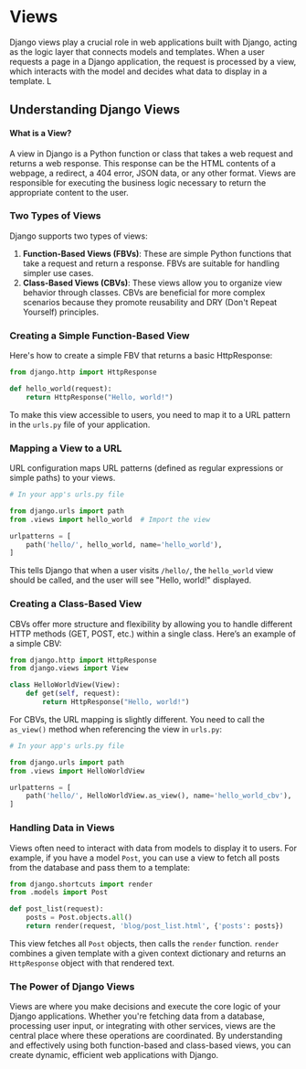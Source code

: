# Views

Django views play a crucial role in web applications built with Django, acting as the logic layer that connects models and templates. When a user requests a page in a Django application, the request is processed by a view, which interacts with the model and decides what data to display in a template. L

## Understanding Django Views

#### What is a View?

A view in Django is a Python function or class that takes a web request and returns a web response. This response can be the HTML contents of a webpage, a redirect, a 404 error, JSON data, or any other format. Views are responsible for executing the business logic necessary to return the appropriate content to the user.

### Two Types of Views

Django supports two types of views:

1. **Function-Based Views (FBVs)**: These are simple Python functions that take a request and return a response. FBVs are suitable for handling simpler use cases.
2. **Class-Based Views (CBVs)**: These views allow you to organize view behavior through classes. CBVs are beneficial for more complex scenarios because they promote reusability and DRY (Don't Repeat Yourself) principles.

### Creating a Simple Function-Based View

Here's how to create a simple FBV that returns a basic HttpResponse:

```python
from django.http import HttpResponse

def hello_world(request):
    return HttpResponse("Hello, world!")
```

To make this view accessible to users, you need to map it to a URL pattern in the `urls.py` file of your application.

### Mapping a View to a URL

URL configuration maps URL patterns (defined as regular expressions or simple paths) to your views.

```python
# In your app's urls.py file

from django.urls import path
from .views import hello_world  # Import the view

urlpatterns = [
    path('hello/', hello_world, name='hello_world'),
]
```

This tells Django that when a user visits `/hello/`, the `hello_world` view should be called, and the user will see "Hello, world!" displayed.

### Creating a Class-Based View

CBVs offer more structure and flexibility by allowing you to handle different HTTP methods (GET, POST, etc.) within a single class. Here’s an example of a simple CBV:

```python
from django.http import HttpResponse
from django.views import View

class HelloWorldView(View):
    def get(self, request):
        return HttpResponse("Hello, world!")
```

For CBVs, the URL mapping is slightly different. You need to call the `as_view()` method when referencing the view in `urls.py`:

```python
# In your app's urls.py file

from django.urls import path
from .views import HelloWorldView

urlpatterns = [
    path('hello/', HelloWorldView.as_view(), name='hello_world_cbv'),
]
```

### Handling Data in Views

Views often need to interact with data from models to display it to users. For example, if you have a model `Post`, you can use a view to fetch all posts from the database and pass them to a template:

```python
from django.shortcuts import render
from .models import Post

def post_list(request):
    posts = Post.objects.all()
    return render(request, 'blog/post_list.html', {'posts': posts})
```

This view fetches all `Post` objects, then calls the `render` function. `render` combines a given template with a given context dictionary and returns an `HttpResponse` object with that rendered text.

### The Power of Django Views

Views are where you make decisions and execute the core logic of your Django applications. Whether you're fetching data from a database, processing user input, or integrating with other services, views are the central place where these operations are coordinated. By understanding and effectively using both function-based and class-based views, you can create dynamic, efficient web applications with Django.
